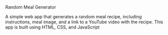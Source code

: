 Random Meal Generator

A simple web app that generates a random meal recipe, including instructions, meal image, and a link to a YouTube video with the recipe. This app is built using HTML, CSS, and JavaScript
